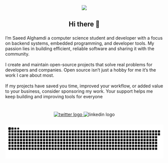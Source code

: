 <div align="center">
  <img height="220" src="https://github.com/227743/227743/blob/main/images/avatar.png?raw=true"  />
</div>

###

<h2 align="center">Hi there 👋</h2>

###

<p align="left">
I’m Saeed Alghamdi a computer science student and developer with a focus on backend systems, embedded programming, and developer tools. My passion lies in building efficient, reliable software and sharing it with the community.<br><br>
I create and maintain open-source projects that solve real problems for developers and companies. Open source isn’t just a hobby for me it’s the work I care about most.
<br><br>
If my projects have saved you time, improved your workflow, or added value to your business, consider sponsoring my work. Your support helps me keep building and improving tools for everyone
<br><br>
</p>

###

<div align="center">
  <a href="https://x.com/227743" target="_blank">
    <img src="https://img.shields.io/static/v1?message=Twitter%20(%20X%20)&logo=x&label=&color=000000&logoColor=white&labelColor=&style=for-the-badge" height="28" alt="twitter logo"  />
  </a>
  <img src="https://img.shields.io/static/v1?message=LinkedIn&logo=linkedin&label=&color=0077B5&logoColor=white&labelColor=&style=for-the-badge" height="28" alt="linkedin logo"  />
</div>

###

<img src="https://github.com/227743/227743/blob/main/images/snake.svg?raw=true" alt="Snake animation" />

###

